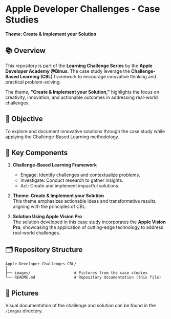 # Apple Developer Challenges - Case Studies  
**Theme: Create & Implement your Solution**  

## 📚 Overview  
This repository is part of the **Learning Challenge Series** by the **Apple Developer Academy @Binus**. The case study leverage the **Challenge-Based Learning (CBL)** framework to encourage innovative thinking and practical problem-solving.  

The theme, **"Create & Implement your Solution,"** highlights the focus on creativity, innovation, and actionable outcomes in addressing real-world challenges.  

## 🚀 Objective  
To explore and document innovative solutions through the case study while applying the Challenge-Based Learning methodology.  

## 🌟 Key Components  
1. **Challenge-Based Learning Framework**  
   - Engage: Identify challenges and contextualize problems.  
   - Investigate: Conduct research to gather insights.  
   - Act: Create and implement impactful solutions.  

2. **Theme: Create & Implement your Solution**  
   This theme emphasizes actionable ideas and transformative results, aligning with the principles of CBL.

3. **Solution Using Apple Vision Pro**  
   The solution developed in this case study incorporates the **Apple Vision Pro**, showcasing the application of cutting-edge technology to address real-world challenges.

## 🗂️ Repository Structure  
```
Apple-Developer-Challenges-CBL/
│
├── images/                   # Pictures from the case studies
└── README.md                 # Repository documentation (this file)
```

## 📸 Pictures  
Visual documentation of the challenge and solution can be found in the `/images` directory. 
